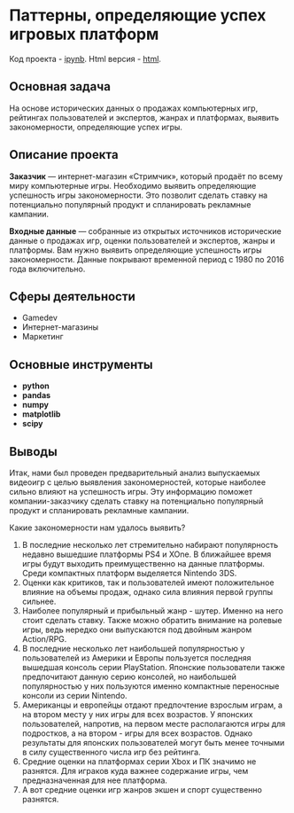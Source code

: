 # Паттерны, определяющие успех игровых платформ
Код проекта - [ipynb][1]. Html версия - [html][2].

[1]: https://github.com/ElizavetaKondratenko/yandex-praktikum-ds-projects/blob/main/05-%D0%BF%D0%B0%D1%82%D1%82%D0%B5%D1%80%D0%BD%D1%8B-%D0%BE%D0%BF%D1%80%D0%B5%D0%B4%D0%B5%D0%BB%D1%8F%D1%8E%D1%89%D0%B8%D0%B5-%D1%83%D1%81%D0%BF%D0%B5%D1%85-%D0%B8%D0%B3%D1%80%D0%BE%D0%B2%D1%8B%D1%85-%D0%BF%D0%BB%D0%B0%D1%82%D1%84%D0%BE%D1%80%D0%BC/P5-patterns-that-determine-the-success-of-game-platforms.ipynb
[2]: https://github.com/ElizavetaKondratenko/yandex-praktikum-ds-projects/blob/main/05-%D0%BF%D0%B0%D1%82%D1%82%D0%B5%D1%80%D0%BD%D1%8B-%D0%BE%D0%BF%D1%80%D0%B5%D0%B4%D0%B5%D0%BB%D1%8F%D1%8E%D1%89%D0%B8%D0%B5-%D1%83%D1%81%D0%BF%D0%B5%D1%85-%D0%B8%D0%B3%D1%80%D0%BE%D0%B2%D1%8B%D1%85-%D0%BF%D0%BB%D0%B0%D1%82%D1%84%D0%BE%D1%80%D0%BC/P5-patterns-that-determine-the-success-of-game-platforms.html

## Основная задача

На основе исторических данных о продажах компьютерных игр, рейтингах пользователей и экспертов, жанрах и платформах, выявить закономерности, определяющие успех игры. 

## Описание проекта

**Заказчик** — интернет-магазин «Стримчик», который продаёт по всему миру компьютерные игры. Необходимо выявить определяющие успешность игры закономерности. Это позволит сделать ставку на потенциально популярный продукт и спланировать рекламные кампании.

**Входные данные** — собранные из открытых источников исторические данные о продажах игр, оценки пользователей и экспертов, жанры и платформы. Вам нужно выявить определяющие успешность игры закономерности. Данные покрывают временной период с 1980 по 2016 года включительно.

## Сферы деятельности

* Gamedev
* Интернет-магазины
* Маркетинг

## Основные инструменты

- **python**
- **pandas**
- **numpy**
- **matplotlib**
- **scipy**

## Выводы

Итак, нами был проведен предварительный анализ выпускаемых видеоигр с целью выявления закономерностей, которые наиболее сильно влияют на успешность игры. Эту информацию поможет компании-заказчику сделать ставку на потенциально популярный продукт и спланировать рекламные кампании.

Какие закономерности нам удалось выявить?
1. В последние несколько лет стремительно набирают популярность недавно вышедшие платформы PS4 и XOne. В ближайшее время игры будут выходить преимущественно на данные платформы. Среди компактных платформ выделяется Nintendo 3DS.
2. Оценки как критиков, так и пользователей имеют положительное влияние на объемы продаж, однако сила влияния первой группы сильнее.
3. Наиболее популярный и прибыльный жанр - шутер. Именно на него стоит сделать ставку. Также можно обратить внимание на ролевые игры, ведь нередко они выпускаются под двойным жанром Action/RPG.
4. В последние несколько лет наибольшей популярностью у пользователей из Америки и Европы пользуется последняя вышедшая консоль серии PlayStation. Японские пользователи также предпочитают данную серию консолей, но наибольшей популярностью у них пользуются именно компактные переносные консоли из серии Nintendo.
5. Американцы и европейцы отдают предпочтение взрослым играм, а на втором месту у них игры для всех возрастов. У японских пользователей, напротив, на первом месте располагаются игры для подростков, а на втором - игры для всех возрастов. Однако результаты для японских пользователей могут быть менее точными в силу существенного числа игр без рейтинга.
6. Средние оценки на платформах серии Xbox и ПК значимо не разнятся. Для играков куда важнее содержание игры, чем предназначенная для нее платформа.
7. А вот средние оценки игр жанров экшен и спорт существенно разнятся.
